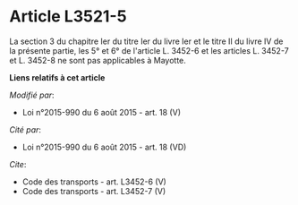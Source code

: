 # Article L3521-5

La section 3 du chapitre Ier du titre Ier du livre Ier et le titre II du livre IV de la présente partie, les 5° et 6° de
l'article L. 3452-6 et les articles L. 3452-7 et L. 3452-8 ne sont pas applicables à Mayotte.

**Liens relatifs à cet article**

_Modifié par_:

  - Loi n°2015-990 du 6 août 2015 - art. 18 (V)

_Cité par_:

  - Loi n°2015-990 du 6 août 2015 - art. 18 (VD)

_Cite_:

  - Code des transports - art. L3452-6 (V)
  - Code des transports - art. L3452-7 (V)
